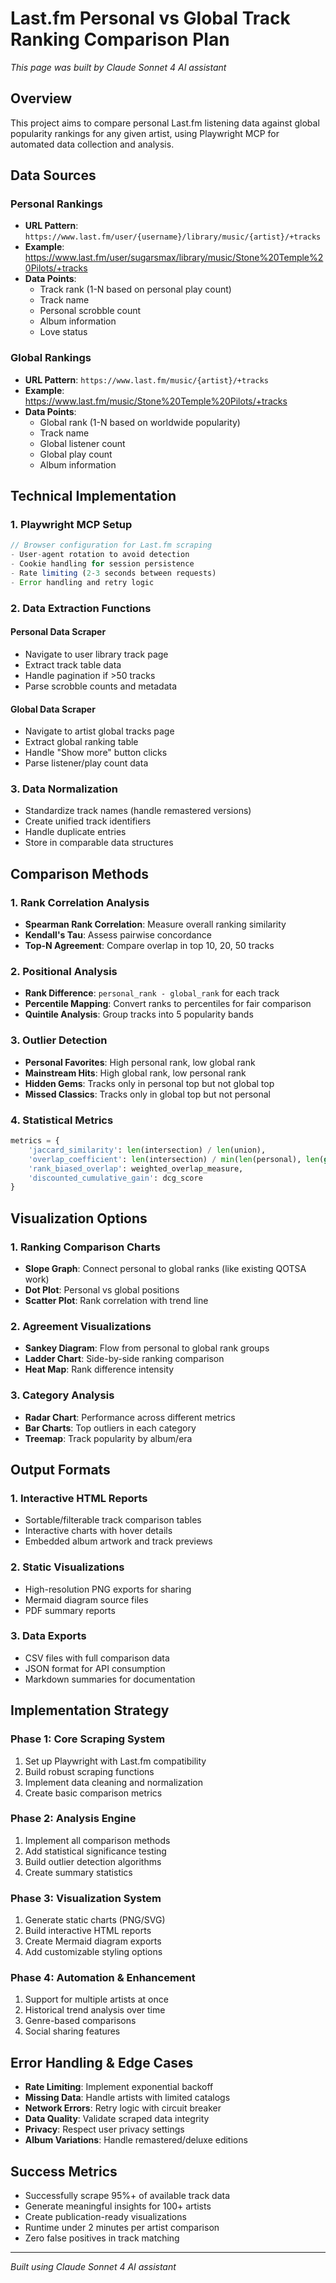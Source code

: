 # Last.fm Personal vs Global Track Ranking Comparison Plan

*This page was built by Claude Sonnet 4 AI assistant*

## Overview

This project aims to compare personal Last.fm listening data against global popularity rankings for any given artist, using Playwright MCP for automated data collection and analysis.

## Data Sources

### Personal Rankings
- **URL Pattern**: `https://www.last.fm/user/{username}/library/music/{artist}/+tracks`
- **Example**: https://www.last.fm/user/sugarsmax/library/music/Stone%20Temple%20Pilots/+tracks
- **Data Points**:
  - Track rank (1-N based on personal play count)
  - Track name
  - Personal scrobble count
  - Album information
  - Love status

### Global Rankings  
- **URL Pattern**: `https://www.last.fm/music/{artist}/+tracks`
- **Example**: https://www.last.fm/music/Stone%20Temple%20Pilots/+tracks
- **Data Points**:
  - Global rank (1-N based on worldwide popularity)
  - Track name
  - Global listener count
  - Global play count
  - Album information

## Technical Implementation

### 1. Playwright MCP Setup
```javascript
// Browser configuration for Last.fm scraping
- User-agent rotation to avoid detection
- Cookie handling for session persistence
- Rate limiting (2-3 seconds between requests)
- Error handling and retry logic
```

### 2. Data Extraction Functions

#### Personal Data Scraper
- Navigate to user library track page
- Extract track table data
- Handle pagination if >50 tracks
- Parse scrobble counts and metadata

#### Global Data Scraper  
- Navigate to artist global tracks page
- Extract global ranking table
- Handle "Show more" button clicks
- Parse listener/play count data

### 3. Data Normalization
- Standardize track names (handle remastered versions)
- Create unified track identifiers
- Handle duplicate entries
- Store in comparable data structures

## Comparison Methods

### 1. Rank Correlation Analysis
- **Spearman Rank Correlation**: Measure overall ranking similarity
- **Kendall's Tau**: Assess pairwise concordance
- **Top-N Agreement**: Compare overlap in top 10, 20, 50 tracks

### 2. Positional Analysis
- **Rank Difference**: `personal_rank - global_rank` for each track
- **Percentile Mapping**: Convert ranks to percentiles for fair comparison
- **Quintile Analysis**: Group tracks into 5 popularity bands

### 3. Outlier Detection
- **Personal Favorites**: High personal rank, low global rank
- **Mainstream Hits**: High global rank, low personal rank  
- **Hidden Gems**: Tracks only in personal top but not global top
- **Missed Classics**: Tracks only in global top but not personal

### 4. Statistical Metrics
```python
metrics = {
    'jaccard_similarity': len(intersection) / len(union),
    'overlap_coefficient': len(intersection) / min(len(personal), len(global)),
    'rank_biased_overlap': weighted_overlap_measure,
    'discounted_cumulative_gain': dcg_score
}
```

## Visualization Options

### 1. Ranking Comparison Charts
- **Slope Graph**: Connect personal to global ranks (like existing QOTSA work)
- **Dot Plot**: Personal vs global positions
- **Scatter Plot**: Rank correlation with trend line

### 2. Agreement Visualizations
- **Sankey Diagram**: Flow from personal to global rank groups
- **Ladder Chart**: Side-by-side ranking comparison
- **Heat Map**: Rank difference intensity

### 3. Category Analysis
- **Radar Chart**: Performance across different metrics
- **Bar Charts**: Top outliers in each category
- **Treemap**: Track popularity by album/era

## Output Formats

### 1. Interactive HTML Reports
- Sortable/filterable track comparison tables
- Interactive charts with hover details
- Embedded album artwork and track previews

### 2. Static Visualizations  
- High-resolution PNG exports for sharing
- Mermaid diagram source files
- PDF summary reports

### 3. Data Exports
- CSV files with full comparison data
- JSON format for API consumption
- Markdown summaries for documentation

## Implementation Strategy

### Phase 1: Core Scraping System
1. Set up Playwright with Last.fm compatibility
2. Build robust scraping functions
3. Implement data cleaning and normalization
4. Create basic comparison metrics

### Phase 2: Analysis Engine
1. Implement all comparison methods
2. Add statistical significance testing
3. Build outlier detection algorithms
4. Create summary statistics

### Phase 3: Visualization System
1. Generate static charts (PNG/SVG)
2. Build interactive HTML reports
3. Create Mermaid diagram exports
4. Add customizable styling options

### Phase 4: Automation & Enhancement
1. Support for multiple artists at once
2. Historical trend analysis over time
3. Genre-based comparisons
4. Social sharing features

## Error Handling & Edge Cases

- **Rate Limiting**: Implement exponential backoff
- **Missing Data**: Handle artists with limited catalogs  
- **Network Errors**: Retry logic with circuit breaker
- **Data Quality**: Validate scraped data integrity
- **Privacy**: Respect user privacy settings
- **Album Variations**: Handle remastered/deluxe editions

## Success Metrics

- Successfully scrape 95%+ of available track data
- Generate meaningful insights for 100+ artists
- Create publication-ready visualizations
- Runtime under 2 minutes per artist comparison
- Zero false positives in track matching

---

*Built using Claude Sonnet 4 AI assistant*
